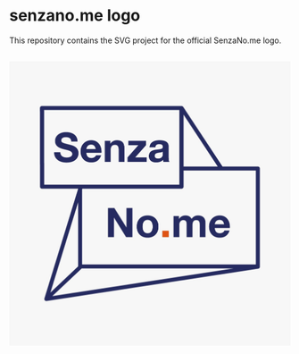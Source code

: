 # senzano.me logo
This repository contains the SVG project for the official SenzaNo.me logo.

## 
![alt text](https://github.com/senza-nome/Logo/blob/master/senzanome.jpeg "Logo Title Text 1")
